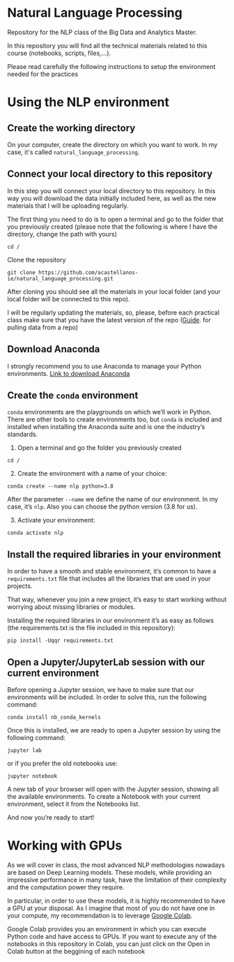 # Natural Language Processing
Repository for the NLP class of the Big Data and Analytics Master. 

In this repository you will find all the technical materials related to this course (notebooks, scripts, files,...).

Please read carefully the following instructions to setup the environment needed for the practices

# Using the NLP environment

## Create the working directory

On your computer, create the directory on which you want to work. In my case, it's called `natural_language_processing`.

## Connect your local directory to this repository

In this step you will connect your local directory to this repository. In this way you will download the data initially included here, as well as the new materials that I will be uploading regularly.

The first thing you need to do is to open a terminal and go to the folder that you previously created (please note that the following is where I have the directory, change the path with yours)

```
cd /
```  
Clone the repository
```
git clone https://github.com/acastellanos-ie/natural_language_processing.git
```

After cloning you should see all the materials in your local folder (and your local folder will be connected to this repo).

I will be regularly updating the materials, so, please, before each practical class make sure that you have the latest version of the repo ([Guide](https://www.atlassian.com/git/tutorials/syncing/git-pull). for pulling data from a repo)

## Download Anaconda

I strongly recommend you to use Anaconda to manage your Python environments. [Link to download Anaconda](https://www.anaconda.com/products/individual)

## Create the `conda` environment

`conda` environments are the playgrounds on which we’ll work in Python. There are other tools to create environments too, but `conda` is included and installed when installing the
Anaconda suite and is one the industry’s standards.

1. Open a terminal and go the folder you previously created

  ```
  cd /
  ```
  
2. Create the environment with a name of your choice:

  ```
  conda create --name nlp python=3.8
  ```
  
After the parameter `--name` we define the name of our environment. In my case, it’s `nlp`. Also you can choose the python version (3.8 for us).

3. Activate your environment:

  ```
  conda activate nlp
  ```
  
## Install the required libraries in your environment

In order to have a smooth and stable environment, it’s common to have a `requirements.txt` file that includes all the libraries that are used in your projects. 

That way, whenever you join a new project, it’s easy to start working without worrying about missing libraries or modules.

Installing the required libraries in our environment it’s as easy as follows (the requirements.txt is the file included in this repository):

```
pip install -Uqqr requirements.txt
```

## Open a Jupyter/JupyterLab session with our current environment

Before opening a Jupyter session, we have to make sure that our environments will be included. In order to solve this, run the following command:

```
conda install nb_conda_kernels
```

Once this is installed, we are ready to open a Jupyter session by using the following command:

```
jupyter lab
```

or if you prefer the old notebooks use:

```
jupyter notebook
```

A new tab of your browser will open with the Jupyter session, showing all the available environments. To create a Notebook with your current environment, select it from the
Notebooks list.

And now you’re ready to start!

# Working with GPUs

As we will cover in class, the most advanced NLP methodologies nowadays are based on Deep Learning models. These models, while providing an impressive performance in many task, have the limitation of their complexity and the computation power they require.

In particular, in order to use these models, it is highly recommended to have a GPU at your disposal. As I imagine that most of you do not have one in your compute, my recommendation is to leverage [Google Colab](https://colab.research.google.com/).

Google Colab provides you an environment in which you can execute Python code and have access to GPUs. If you want to execute any of the notebooks in this repository in Colab, you can just click on the Open in Colab button at the beggining of each notebook

